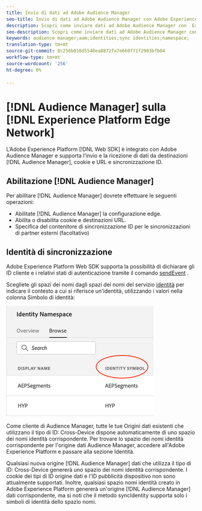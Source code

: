 ```yaml
---
title: Invio di dati ad Adobe Audience Manager
seo-title: Invio di dati ad Adobe Audience Manager con Adobe Experience Platform Web SDK
description: Scopri come inviare dati ad Adobe Audience Manager con  Experience Platform Web SDK
seo-description: Scopri come inviare dati ad Adobe Audience Manager con  Experience Platform Web SDK
keywords: audience manager;aam;identities;sync identities;namespace;
translation-type: tm+mt
source-git-commit: 8c256b010d5540ea0872fa7e660f71f2903bfb04
workflow-type: tm+mt
source-wordcount: '256'
ht-degree: 0%

---
```



# [!DNL Audience Manager] sulla [!DNL Experience Platform Edge Network]

L’Adobe Experience Platform [!DNL Web SDK] è integrato con Adobe Audience Manager e supporta l’invio e la ricezione di dati da destinazioni [!DNL Audience Manager], cookie e URL e sincronizzazione ID.

## Abilitazione [!DNL Audience Manager]

Per abilitare [!DNL Audience Manager] dovrete effettuare le seguenti operazioni:

- Abilitate [!DNL Audience Manager] la configurazione [](../../fundamentals/edge-configuration.md)edge.
- Abilita o disabilita cookie e destinazioni URL.
- Specifica del contenitore di sincronizzazione ID per le sincronizzazioni di partner esterni (facoltativo)

## Identità di sincronizzazione

Adobe Experience Platform Web SDK supporta la possibilità di dichiarare gli ID cliente e i relativi stati di autenticazione tramite il comando [sendEvent](../../fundamentals/identity.md#syncing-identities) .

Scegliete gli spazi dei nomi dagli spazi dei nomi del servizio [identità](../../../identity/../identity-service/namespaces.md) per indicare il contesto a cui si riferisce un&#39;identità, utilizzando i valori nella colonna Simbolo di identità:

![Visualizzazione dell’interfaccia utente Spazi dei nomi](../../../assets/edge_namespaceUI_identity-symbol.png)

Come cliente di  Audience Manager, tutte le tue Origini dati esistenti che utilizzano il tipo di ID: Cross-Device dispone automaticamente di uno spazio dei nomi identità corrispondente. Per trovare lo spazio dei nomi identità corrispondente per l&#39;origine dati  Audience Manager, accedere all&#39;Adobe Experience Platform e passare alla sezione Identità.

Qualsiasi nuova origine [!DNL Audience Manager] dati che utilizza il tipo di ID: Cross-Device genererà uno spazio dei nomi identità corrispondente. I cookie dei tipi di ID origine dati e l&#39;ID pubblicità dispositivo non sono attualmente supportati. Inoltre, qualsiasi spazio nomi identità creato in Adobe Experience Platform genererà un&#39;origine [!DNL Audience Manager] dati corrispondente, ma si noti che il metodo syncIdentity supporta solo i simboli di identità dello spazio nomi.
